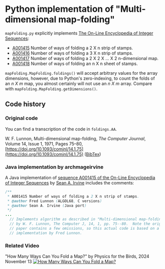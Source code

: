 # Python implementation of "Multi-dimensional map-folding"

`mapFolding.py` explicitly implements [The On-Line Encyclopedia of Integer Sequences](https://oeis.org/):

- [A001415](https://oeis.org/A001415) Number of ways of folding a 2 X n strip of stamps.
- [A001416](https://oeis.org/A001416) Number of ways of folding a 3 X n strip of stamps.
- [A001417](https://oeis.org/A001417) Number of ways of folding a 2 X 2 X ... X 2 n-dimensional map.
- [A001418](https://oeis.org/A001418) Number of ways of folding an n X n sheet of stamps.

`mapFolding.MapFolding.foldings()` will accept arbitrary values for the array dimensions, however, due to Python's zero-indexing, to count the folds of an *n X m* map, you almost certainly will not use an *n X m* array. Compare with `mapFolding.MapFolding.getDimensions()`.

## Code history

### Original code

You can find a transcription of the code in `foldings.AA`.

W. F. Lunnon, Multi-dimensional map-folding, *The Computer Journal*, Volume 14, Issue 1, 1971, Pages 75–80, [https://doi.org/10.1093/comjnl/14.1.75](https://doi.org/10.1093/comjnl/14.1.75) ([BibTex](citations/Lunnon.bibtex))

### Java implementation by archmageirvine

A Java implementation of [sequence A001415 of the On-Line Encyclopedia of Integer Sequences](https://oeis.org/A001415) by [Sean A. Irvine](https://github.com/archmageirvine/joeis/blob/80e3e844b11f149704acbab520bc3a3a25ac34ff/src/irvine/oeis/a001/A001415.java)
 includes the comments:

```java
/**
 * A001415 Number of ways of folding a 2 X n strip of stamps.
 * @author Fred Lunnon (ALGOL68, C versions)
 * @author Sean A. Irvine (Java port)
 */
...
  // Implements algorithm as described in "Multi-dimensional map-folding",
  // by W. F. Lunnon, The Computer J, 14, 1, pp. 75--80.  Note the original
  // paper contains a few omissions, so this actual code is based on a C
  // implementation by Fred Lunnon.
```

### Related Video

"How Many Ways Can You Fold a Map?" by Physics for the Birds, 2024 November 13
[![How Many Ways Can You Fold a Map?](https://img.youtube.com/vi/sfH9uIY3ln4/0.jpg)](https://www.youtube.com/watch?v=sfH9uIY3ln4)
